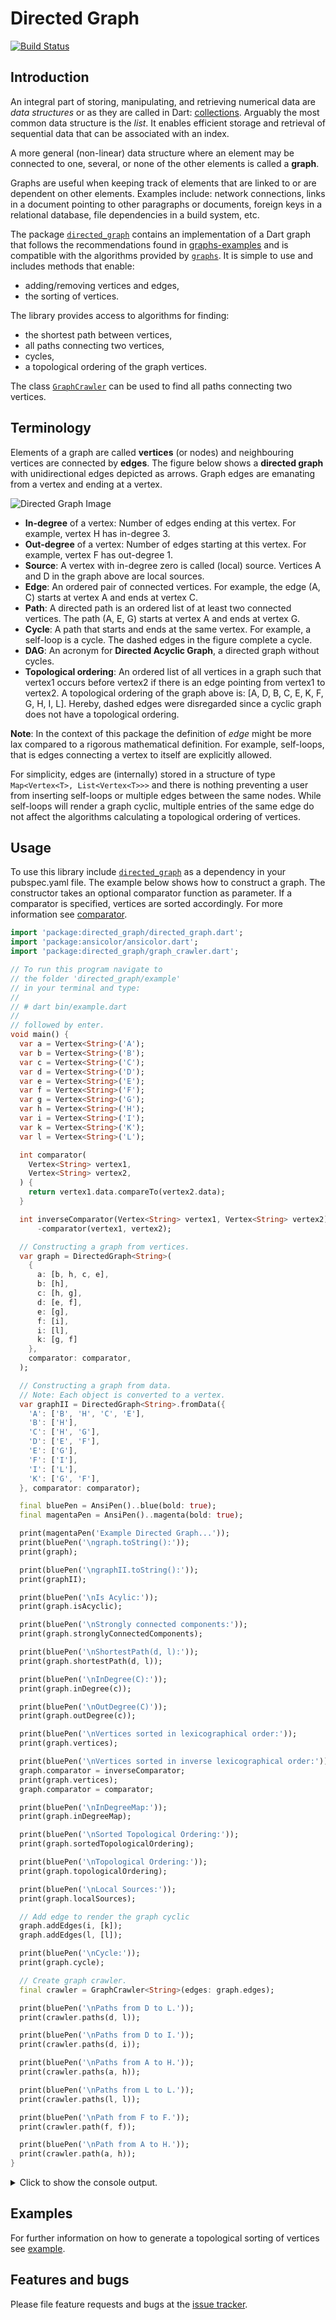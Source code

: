
# Directed Graph

[![Build Status](https://travis-ci.com/simphotonics/directed_graph.svg?branch=master)](https://travis-ci.com/simphotonics/directed_graph)

## Introduction

An integral part of storing, manipulating, and retrieving numerical data are *data structures* or as they are called in Dart: [collections].
Arguably the most common data structure is the *list*. It enables efficient storage and retrieval of sequential data that can be associated with an index.

A more general (non-linear) data structure where an element may be connected to one, several, or none of the other elements is called a **graph**.

Graphs are useful when keeping track of elements that are linked to or are dependent on other elements.
Examples include: network connections, links in a document pointing to other paragraphs or documents, foreign keys in a relational database, file dependencies in a build system, etc.

The package [`directed_graph`][directed_graph] contains an implementation of a Dart graph that follows the
recommendations found in [graphs-examples] and is compatible with the algorithms provided by [`graphs`][graphs].
It is simple to use and includes methods that enable:
* adding/removing vertices and edges,
* the sorting of vertices.

The library provides access to algorithms
for finding:
* the shortest path between vertices,
* all paths connecting two vertices,
* cycles,
* a topological ordering of the graph vertices.

The class [`GraphCrawler`][GraphCrawler] can be used to find all paths connecting two vertices.

## Terminology

Elements of a graph are called **vertices** (or nodes) and neighbouring vertices are connected by **edges**.
The figure below shows a **directed graph** with unidirectional edges depicted as arrows.
Graph edges are emanating from a vertex and ending at a vertex.

![Directed Graph Image](https://raw.githubusercontent.com/simphotonics/directed_graph/master/images/directed_graph.svg?sanitize=true)

- **In-degree** of a vertex: Number of edges ending at this vertex. For example, vertex H has in-degree 3.
- **Out-degree** of a vertex: Number of edges starting at this vertex. For example, vertex F has out-degree 1.
- **Source**: A vertex with in-degree zero is called (local) source. Vertices A and D in the graph above are local sources.
- **Edge**: An ordered pair of connected vertices. For example, the edge (A, C) starts at vertex A and ends at vertex C.
- **Path**: A directed path is an ordered list of at least two connected vertices. The path (A, E, G) starts at vertex A and ends at vertex G.
- **Cycle**: A path that starts and ends at the same vertex. For example, a self-loop is a cycle. The dashed edges in the figure complete a cycle.
- **DAG**: An acronym for **Directed Acyclic Graph**, a directed graph without cycles.
- **Topological ordering**: An ordered list of all vertices in a graph such that vertex1 occurs before vertex2 if there is an edge pointing from vertex1 to vertex2.
A topological ordering of the graph above is: [A, D, B, C, E, K, F, G, H, I, L]. Hereby, dashed edges were disregarded since a cyclic graph does
not have a topological ordering.

**Note**: In the context of this package the definition of *edge* might be more lax compared to a rigorous mathematical definition.
For example, self-loops, that is edges connecting a vertex to itself are explicitly allowed.

For simplicity, edges are (internally) stored in a structure of type `Map<Vertex<T>, List<Vertex<T>>>` and there is nothing preventing a user from
inserting self-loops or multiple edges between the same nodes. While self-loops will render a graph cyclic, multiple entries of the same edge
do not affect the algorithms calculating a topological ordering of vertices.

## Usage

To use this library include [`directed_graph`][directed_graph] as a dependency in your pubspec.yaml file. The
example below shows how to construct a graph. The constructor takes an optional comparator function
as parameter. If a comparator is specified, vertices are sorted accordingly. For more information see [comparator].

```Dart
import 'package:directed_graph/directed_graph.dart';
import 'package:ansicolor/ansicolor.dart';
import 'package:directed_graph/graph_crawler.dart';

// To run this program navigate to
// the folder 'directed_graph/example'
// in your terminal and type:
//
// # dart bin/example.dart
//
// followed by enter.
void main() {
  var a = Vertex<String>('A');
  var b = Vertex<String>('B');
  var c = Vertex<String>('C');
  var d = Vertex<String>('D');
  var e = Vertex<String>('E');
  var f = Vertex<String>('F');
  var g = Vertex<String>('G');
  var h = Vertex<String>('H');
  var i = Vertex<String>('I');
  var k = Vertex<String>('K');
  var l = Vertex<String>('L');

  int comparator(
    Vertex<String> vertex1,
    Vertex<String> vertex2,
  ) {
    return vertex1.data.compareTo(vertex2.data);
  }

  int inverseComparator(Vertex<String> vertex1, Vertex<String> vertex2) =>
      -comparator(vertex1, vertex2);

  // Constructing a graph from vertices.
  var graph = DirectedGraph<String>(
    {
      a: [b, h, c, e],
      b: [h],
      c: [h, g],
      d: [e, f],
      e: [g],
      f: [i],
      i: [l],
      k: [g, f]
    },
    comparator: comparator,
  );

  // Constructing a graph from data.
  // Note: Each object is converted to a vertex.
  var graphII = DirectedGraph<String>.fromData({
    'A': ['B', 'H', 'C', 'E'],
    'B': ['H'],
    'C': ['H', 'G'],
    'D': ['E', 'F'],
    'E': ['G'],
    'F': ['I'],
    'I': ['L'],
    'K': ['G', 'F'],
  }, comparator: comparator);

  final bluePen = AnsiPen()..blue(bold: true);
  final magentaPen = AnsiPen()..magenta(bold: true);

  print(magentaPen('Example Directed Graph...'));
  print(bluePen('\ngraph.toString():'));
  print(graph);

  print(bluePen('\ngraphII.toString():'));
  print(graphII);

  print(bluePen('\nIs Acylic:'));
  print(graph.isAcyclic);

  print(bluePen('\nStrongly connected components:'));
  print(graph.stronglyConnectedComponents);

  print(bluePen('\nShortestPath(d, l):'));
  print(graph.shortestPath(d, l));

  print(bluePen('\nInDegree(C):'));
  print(graph.inDegree(c));

  print(bluePen('\nOutDegree(C)'));
  print(graph.outDegree(c));

  print(bluePen('\nVertices sorted in lexicographical order:'));
  print(graph.vertices);

  print(bluePen('\nVertices sorted in inverse lexicographical order:'));
  graph.comparator = inverseComparator;
  print(graph.vertices);
  graph.comparator = comparator;

  print(bluePen('\nInDegreeMap:'));
  print(graph.inDegreeMap);

  print(bluePen('\nSorted Topological Ordering:'));
  print(graph.sortedTopologicalOrdering);

  print(bluePen('\nTopological Ordering:'));
  print(graph.topologicalOrdering);

  print(bluePen('\nLocal Sources:'));
  print(graph.localSources);

  // Add edge to render the graph cyclic
  graph.addEdges(i, [k]);
  graph.addEdges(l, [l]);

  print(bluePen('\nCycle:'));
  print(graph.cycle);

  // Create graph crawler.
  final crawler = GraphCrawler<String>(edges: graph.edges);

  print(bluePen('\nPaths from D to L.'));
  print(crawler.paths(d, l));

  print(bluePen('\nPaths from D to I.'));
  print(crawler.paths(d, i));

  print(bluePen('\nPaths from A to H.'));
  print(crawler.paths(a, h));

  print(bluePen('\nPaths from L to L.'));
  print(crawler.paths(l, l));

  print(bluePen('\nPath from F to F.'));
  print(crawler.path(f, f));

  print(bluePen('\nPath from A to H.'));
  print(crawler.path(a, h));
}

```

<details> <summary> Click to show the console output. </summary>

  ```Console
  $ dart example/bin/example.dart
  Example Directed Graph...

  graph.toString():
  {
   A: [B, H, C, E],
   B: [H],
   C: [H, G],
   D: [E, F],
   E: [G],
   F: [I],
   G: [],
   H: [],
   I: [L],
   K: [G, F],
   L: [],
  }

  Example Directed Graph...

  graphII.toString():
  {
   A: [B, H, C, E],
   B: [H],
   C: [H, G],
   D: [E, F],
   E: [G],
   F: [I],
   G: [],
   H: [],
   I: [L],
   K: [G, F],
   L: [],
  }

  Is Acylic:
  true

  Strongly connected components:
  [[H], [B], [G], [C], [E], [A], [L], [I], [F], [D], [K]]

  ShortestPath(d, l):
  [F, I, L]

  InDegree(C):
  1

  OutDegree(C)
  2

  Vertices sorted in lexicographical order:
  [A, B, C, D, E, F, G, H, I, K, L]

  Vertices sorted in inverse lexicographical order:
  [L, K, I, H, G, F, E, D, C, B, A]

  InDegreeMap:
  {A: 0, B: 1, H: 3, C: 1, E: 2, G: 3, D: 0, F: 2, I: 1, L: 1, K: 0}

  Sorted Topological Ordering:
  [A, B, C, D, E, H, K, F, G, I, L]

  Topological Ordering:
  [A, B, C, D, E, H, K, F, I, G, L]

  Local Sources:
  [[A, D, K], [B, C, E, F], [G, H, I], [L]]

  Cycle:
  [L, L]

  Paths from D to L.
  [[D, F, I, L]]

  Paths from D to I.
  [[D, F, I]]

  Paths from A to H.
  [[A, B, H], [A, H], [A, C, H]]

  Paths from L to L.
  [[L, L]]

  Path from F to F.
  [F, I, K, F]

  Path from A to H.
  [A, B, H]

  ```

</details>


## Examples

For further information on how to generate a topological sorting of vertices see [example].

## Features and bugs

Please file feature requests and bugs at the [issue tracker].

[comparator]: https://api.flutter.dev/flutter/dart-core/Comparator.html
[issue tracker]: https://github.com/simphotonics/directed_graph/issues

[collections]: https://api.dart.dev/stable/2.8.4/dart-collection/dart-collection-library.html
[example]: https://github.com/simphotonics/directed_graph/tree/master/example
[graphs-examples]: https://pub.dev/packages/graphs#-example-tab-
[graphs]: https://pub.dev/packages/graphs
[directed_graph]: https://pub.dev/packages/directed_graph
[GraphCrawler]: https://pub.dev/documentation/directed_graph/latest/directed_graph/GraphCrawler-class.html
